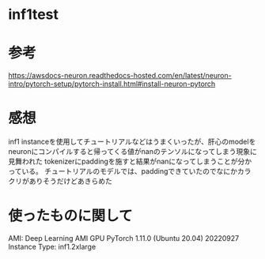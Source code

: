 # inf1test
# 参考
https://awsdocs-neuron.readthedocs-hosted.com/en/latest/neuron-intro/pytorch-setup/pytorch-install.html#install-neuron-pytorch
# 感想
inf1 instanceを使用してチュートリアルなどはうまくいったが、肝心のmodelをneuronにコンパイルすると帰ってくる値がnanのテンソルになってしまう現象に見舞われた
tokenizerにpaddingを施すと結果がnanになってしまうことが分かっている。
チュートリアルのモデルでは、paddingできていたのでなにかカラクリがありそうだけどあきらめた
# 使ったものに関して
AMI: Deep Learning AMI GPU PyTorch 1.11.0 (Ubuntu 20.04) 20220927
Instance Type: inf1.2xlarge
